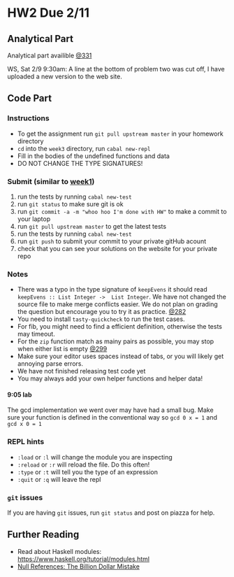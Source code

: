 # HW2 Due 2/11
## Analytical Part
Analytical part availible [@331](https://piazza.com/class/jr9fgrf7efv7j0?cid=331)

WS, Sat 2/9 9:30am:  A line at the bottom of problem two was cut off, I have uploaded a new version to the web site. 
## Code Part
### Instructions
* To get the assignment run ```git pull upstream master``` in your homework directory
* `cd` into the `week3` directory, run `cabal new-repl`
* Fill in the bodies of the undefined functions and data
* DO NOT CHANGE THE TYPE SIGNATURES!

### Submit (similar to [week1](../week1))
1. run the tests by running ```cabal new-test``` 
1. run ```git status``` to make sure git is ok
1. run ```git commit -a -m "whoo hoo I'm done with HW"``` to make a commit to your laptop
1. run ```git pull upstream master``` to get the latest tests
1. run the tests by running ```cabal new-test``` 
1. run ```git push``` to submit your commit to your private gitHub acount
1. check that you can see your solutions on the website for your private repo

### Notes
* There was a typo in the type signature of `keepEvens` it should read `keepEvens :: List Integer ->  List Integer`.  We have not changed the source file to make merge conflicts easier.  We do not plan on grading the question but encourage you to try it as practice. [@282](https://piazza.com/class/jr9fgrf7efv7j0?cid=282)
* You need to install `tasty-quickcheck` to run the test cases.
* For fib, you might need to find a efficient definition, 
otherwise the tests may timeout.
* For the `zip` function match as mainy pairs as possible, you may stop when either list is empty [@299](https://piazza.com/class/jr9fgrf7efv7j0?cid=299)
* Make sure your editor uses spaces instead of tabs, or you will likely get annoying parse errors.
* We have not finished releasing test code yet
* You may always add your own helper functions and helper data!
#### 9:05 lab
The gcd implementation we went over may have had a small bug.  Make sure your function is defined in the conventional way so `gcd 0 x = 1` and `gcd x 0 = 1`

### REPL hints
* `:load` or `:l` will change the module you are inspecting
* `:reload` or `:r` will reload the file.  Do this often!
* `:type` or `:t` will tell you the type of an expression
* `:quit` or `:q` will leave the repl

### ```git``` issues
If you are having ```git``` issues, run ```git status``` and post on piazza for help.

## Further Reading
* Read about Haskell modules: https://www.haskell.org/tutorial/modules.html
* [Null References: The Billion Dollar Mistake](https://www.infoq.com/presentations/Null-References-The-Billion-Dollar-Mistake-Tony-Hoare)

